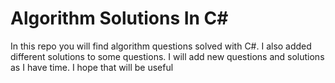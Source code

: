 # Algorithm Solutions In C#
In this repo you will find algorithm questions solved with C#. I also added different solutions to some questions. I will add new questions and solutions as I have time. I hope that will be useful

<!--START_SECTION:waka-->
<!--END_SECTION:waka-->
